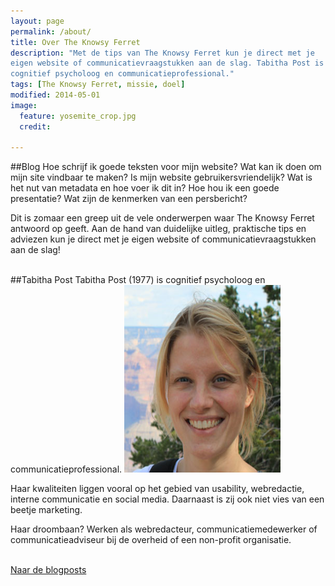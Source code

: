 ```yaml
---
layout: page
permalink: /about/
title: Over The Knowsy Ferret
description: "Met de tips van The Knowsy Ferret kun je direct met je
eigen website of communicatievraagstukken aan de slag. Tabitha Post is
cognitief psycholoog en communicatieprofessional."
tags: [The Knowsy Ferret, missie, doel]
modified: 2014-05-01
image:
  feature: yosemite_crop.jpg
  credit: 
  
---
```

##Blog
Hoe schrijf ik goede teksten voor mijn website? Wat kan ik doen om
mijn site vindbaar te maken? Is mijn website gebruikersvriendelijk? Wat is het nut van metadata en
hoe voer ik dit in? Hoe hou ik een goede presentatie? Wat zijn de
kenmerken van een persbericht?

Dit is zomaar een greep uit de vele onderwerpen waar The Knowsy Ferret antwoord op geeft. Aan de
hand van duidelijke uitleg, praktische tips en adviezen kun je direct
met je eigen website of communicatievraagstukken aan de slag!
<br><br>


##Tabitha Post
Tabitha Post (1977) is cognitief psycholoog en
communicatieprofessional.
<img class="floatright" height="300" width="250" src="/images/tabithapost.jpg">

Haar kwaliteiten liggen vooral op het gebied van
usability, webredactie, interne communicatie en social
media. Daarnaast is zij ook niet vies van een beetje marketing.<br>

Haar droombaan? Werken als webredacteur, communicatiemedewerker of
communicatieadviseur bij de overheid of een non-profit organisatie.
<br><br>

<a markdown="0" href="{{ site.url }}/" class="btn">Naar
de blogposts</a>

